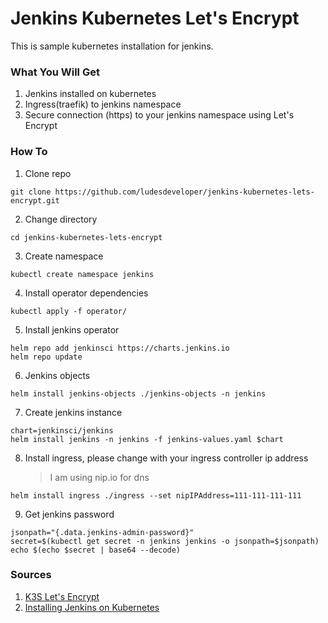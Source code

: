 # Jenkins Kubernetes Let's Encrypt

This is sample kubernetes installation for jenkins.

### **What You Will Get**

1. Jenkins installed on kubernetes
2. Ingress(traefik) to jenkins namespace
3. Secure connection (https) to your jenkins namespace using Let's Encrypt

### **How To**

1. Clone repo

```
git clone https://github.com/ludesdeveloper/jenkins-kubernetes-lets-encrypt.git
```

2. Change directory

```
cd jenkins-kubernetes-lets-encrypt
```

3. Create namespace

```
kubectl create namespace jenkins
```

4. Install operator dependencies

```
kubectl apply -f operator/
```

5. Install jenkins operator

```
helm repo add jenkinsci https://charts.jenkins.io
helm repo update
```

6. Jenkins objects

```
helm install jenkins-objects ./jenkins-objects -n jenkins
```

7. Create jenkins instance

```
chart=jenkinsci/jenkins
helm install jenkins -n jenkins -f jenkins-values.yaml $chart
```

8. Install ingress, please change with your ingress controller ip address
   > I am using nip.io for dns

```
helm install ingress ./ingress --set nipIPAddress=111-111-111-111
```

9. Get jenkins password

```
jsonpath="{.data.jenkins-admin-password}"
secret=$(kubectl get secret -n jenkins jenkins -o jsonpath=$jsonpath)
echo $(echo $secret | base64 --decode)
```

### **Sources**

1. [K3S Let's Encrypt](https://k3s.rocks/https-cert-manager-letsencrypt/)
2. [Installing Jenkins on Kubernetes](https://www.jenkins.io/doc/book/installing/kubernetes/)
